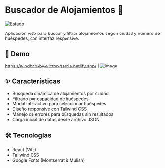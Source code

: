 # Buscador de Alojamientos 🏡

[![Estado](https://img.shields.io/badge/estado-%F0%9F%94%A5__activo-green.svg)](https://github.com/tu-usuario/tu-repositorio)

Aplicación web para buscar y filtrar alojamientos según ciudad y número de huéspedes, con interfaz responsive.

## 🚀 Demo
https://windbnb-by-victor-garcia.netlify.app/ | ![image](https://github.com/user-attachments/assets/8d5e4b24-1299-4fc0-a58d-8a5a6abb296e)


## ✨ Características
- Búsqueda dinámica de alojamientos por ciudad
- Filtrado por capacidad de huéspedes
- Modal interactivo para seleccionar huéspedes
- Diseño responsive con Tailwind CSS
- Manejo de errores para búsquedas sin resultados
- Carga inicial de datos desde archivo JSON

## 🛠️ Tecnologías
- React (Vite)
- Tailwind CSS
- Google Fonts (Montserrat & Mulish)
